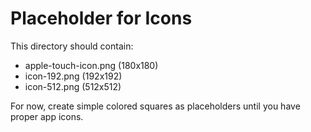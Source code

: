 # Placeholder for Icons

This directory should contain:
- apple-touch-icon.png (180x180)
- icon-192.png (192x192) 
- icon-512.png (512x512)

For now, create simple colored squares as placeholders until you have proper app icons.
